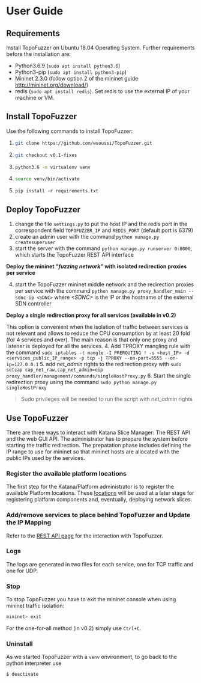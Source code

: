 # User Guide

## Requirements

Install TopoFuzzer on Ubuntu 18.04 Operating System. Further requirements before the installation are:
- Python3.6.9 (```sudo apt install python3.6```)
- Python3-pip (```sudo apt install python3-pip```)
- Mininet 2.3.0 (follow option 2  of the mininet guide http://mininet.org/download/)
- redis (```sudo apt install redis```). Set redis to use the external IP of your machine or VM.


## Install TopoFuzzer

Use the following commands to install TopoFuzzer:
1. ```bash 
   git clone https://github.com/wsoussi/TopoFuzzer.git
   ```
2. ```bash
   git checkout v0.1-fixes
   ```
3. ```bash
   python3.6 -m virtualenv venv
   ```
4. ```bash
   source venv/bin/activate
   ```
5. ```
   pip install -r requirements.txt
   ```


## Deploy TopoFuzzer

1. change the file `settings.py` to put the host IP and the redis port in the correspondent field `TOPOFUZZER_IP` and `REDIS_PORT` (default port is 6379)
2. create an admin user with the command ```python manage.py createsuperuser```
3. start the server with the command ````python manage.py runserver 0:8000````, which starts the TopoFuzzer REST API interface 

**Deploy the mininet _"fuzzing network"_ with isolated redirection proxies per service**

4. start the TopoFuzzer mininet middle network and the redirection proxies per service with the command ````python manage.py proxy_handler_main --sdnc-ip <SDNC>```` where _\<SDNC\>_ is the IP or the hostname of the external SDN controller


**Deploy a single redirection proxy for all services (available in v0.2)**

This option is convenient when the isolation of traffic between services is not relevant and allows to reduce the CPU consumption by at least 20 fold (for 4 services and over). The main reason is that only one proxy and listener is deployed for all the services.
4. Add TPROXY mangling rule with the command ````sudo iptables -t mangle -I PREROUTING ! -s <host_IP> -d <services_public_IP_range> -p tcp -j TPROXY --on-port=5555 --on-ip=127.0.0.1````
5. add _net_admin_ rights to the redirection proxy with ````sudo setcap cap_net_raw,cap_net_admin=eip proxy_handler/management/commands/singleHostProxy.py````
6. Start the single redirection proxy using the command ````sudo python manage.py singleHostProxy````

> Sudo privileges will be needed to run the script with _net_admin_ rights

## Use TopoFuzzer

There are three ways to interact with Katana Slice Manager: The REST API and the web GUI API. The administrator has to prepare the system before starting the traffic redirection. The prepatation phase includes defining the IP range to use for mininet so that mininet hosts are allocated with the public IPs used by the services.


### Register the available platform locations

The first step for the Katana/Platform administrator is to register the available Platform locations. These [locations](location) will be used at a later stage for registering platform components and, eventually, deploying network slices.


### Add/remove services to place behind TopoFuzzer and Update the IP Mapping 

Refer to the [REST API page](api) for the interaction with TopoFuzzer.


### Logs

The logs are generated in two files for each service, one for TCP traffic and one for UDP.


### Stop

To stop TopoFuzzer you have to exit the mininet console when using mininet traffic isolation:

```bash
mininet> exit
```
For the one-for-all method (in v0.2) simply use ````Ctrl+C````.


### Uninstall

As we started TopoFuzzer with a ````venv```` environment, to go back to the python interpreter use

```bash
$ deactivate
```


